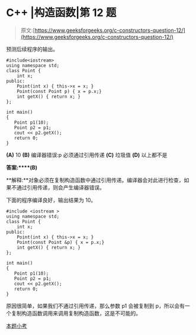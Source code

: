 # C++ |构造函数|第 12 题

> 原文:[https://www.geeksforgeeks.org/c-constructors-question-12/](https://www.geeksforgeeks.org/c-constructors-question-12/)

预测后续程序的输出。

```
#include<iostream>
using namespace std;
class Point {
    int x;
public:
    Point(int x) { this->x = x; }
    Point(const Point p) { x = p.x;}
    int getX() { return x; }
};

int main()
{
   Point p1(10);
   Point p2 = p1;
   cout << p2.getX();
   return 0;
}
```

**(A)** 10
**(B)** 编译器错误:p 必须通过引用传递
**(C)** 垃圾值
**(D)** 以上都不是

**答案:****(B)**

**解释:**对象必须在复制构造函数中通过引用传递。编译器会对此进行检查，如果不通过引用传递，则会产生编译器错误。

下面的程序编译良好，输出结果为 10。

```
#include <iostream >
using namespace std;
class Point {
    int x;
public:
    Point(int x) { this->x = x; }
    Point(const Point &p) { x = p.x;}
    int getX() { return x; }
};

int main()
{
   Point p1(10);
   Point p2 = p1;
   cout << p2.getX();
   return 0;
}
```

原因很简单，如果我们不通过引用传递，那么参数 p1 会被复制到 p，所以会有一个复制构造函数调用来调用复制构造函数，这是不可能的。

[本题小考](https://www.geeksforgeeks.org/quiz-corner-gq/)
